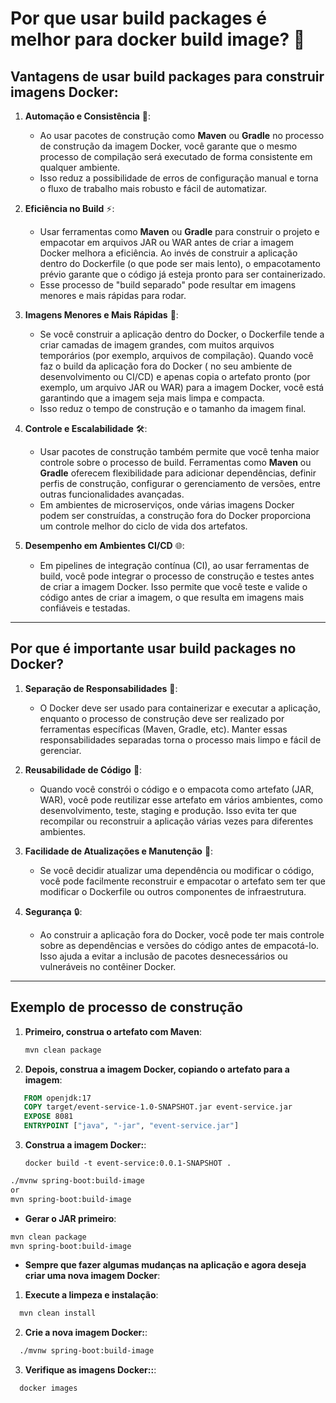 # Por que usar **build packages** é melhor para **docker build image**? 🤔

## Vantagens de usar **build packages** para construir imagens Docker:

1. **Automação e Consistência** 🔄:
    - Ao usar pacotes de construção como **Maven** ou **Gradle** no processo de construção da imagem Docker, você
      garante que o mesmo processo de compilação será executado de forma consistente em qualquer ambiente.
    - Isso reduz a possibilidade de erros de configuração manual e torna o fluxo de trabalho mais robusto e fácil de
      automatizar.

2. **Eficiência no Build** ⚡:
    - Usar ferramentas como **Maven** ou **Gradle** para construir o projeto e empacotar em arquivos JAR ou WAR antes de
      criar a imagem Docker melhora a eficiência. Ao invés de construir a aplicação dentro do Dockerfile (o que pode ser
      mais lento), o empacotamento prévio garante que o código já esteja pronto para ser containerizado.
    - Esse processo de "build separado" pode resultar em imagens menores e mais rápidas para rodar.

3. **Imagens Menores e Mais Rápidas** 🚀:
    - Se você construir a aplicação dentro do Docker, o Dockerfile tende a criar camadas de imagem grandes, com muitos
      arquivos temporários (por exemplo, arquivos de compilação). Quando você faz o build da aplicação fora do Docker (
      no seu ambiente de desenvolvimento ou CI/CD) e apenas copia o artefato pronto (por exemplo, um arquivo JAR ou WAR)
      para a imagem Docker, você está garantindo que a imagem seja mais limpa e compacta.
    - Isso reduz o tempo de construção e o tamanho da imagem final.

4. **Controle e Escalabilidade** 🛠️:
    - Usar pacotes de construção também permite que você tenha maior controle sobre o processo de build. Ferramentas
      como **Maven** ou **Gradle** oferecem flexibilidade para adicionar dependências, definir perfis de construção,
      configurar o gerenciamento de versões, entre outras funcionalidades avançadas.
    - Em ambientes de microserviços, onde várias imagens Docker podem ser construídas, a construção fora do Docker
      proporciona um controle melhor do ciclo de vida dos artefatos.

5. **Desempenho em Ambientes CI/CD** 🌐:
    - Em pipelines de integração contínua (CI), ao usar ferramentas de build, você pode integrar o processo de
      construção e testes antes de criar a imagem Docker. Isso permite que você teste e valide o código antes de criar a
      imagem, o que resulta em imagens mais confiáveis e testadas.

---

## Por que é importante usar **build packages** no Docker?

1. **Separação de Responsabilidades** 🔹:
    - O Docker deve ser usado para containerizar e executar a aplicação, enquanto o processo de construção deve ser
      realizado por ferramentas específicas (Maven, Gradle, etc). Manter essas responsabilidades separadas torna o
      processo mais limpo e fácil de gerenciar.

2. **Reusabilidade de Código** 🔁:
    - Quando você constrói o código e o empacota como artefato (JAR, WAR), você pode reutilizar esse artefato em vários
      ambientes, como desenvolvimento, teste, staging e produção. Isso evita ter que recompilar ou reconstruir a
      aplicação várias vezes para diferentes ambientes.

3. **Facilidade de Atualizações e Manutenção** 🔄:
    - Se você decidir atualizar uma dependência ou modificar o código, você pode facilmente reconstruir e empacotar o
      artefato sem ter que modificar o Dockerfile ou outros componentes de infraestrutura.

4. **Segurança** 🔒:
    - Ao construir a aplicação fora do Docker, você pode ter mais controle sobre as dependências e versões do código
      antes de empacotá-lo. Isso ajuda a evitar a inclusão de pacotes desnecessários ou vulneráveis no contêiner Docker.

---

## Exemplo de processo de construção

1. **Primeiro, construa o artefato com Maven**:
   ```bash
   mvn clean package
   ```
2. **Depois, construa a imagem Docker, copiando o artefato para a imagem**:

  ```Dockerfile
     FROM openjdk:17
     COPY target/event-service-1.0-SNAPSHOT.jar event-service.jar
     EXPOSE 8081
     ENTRYPOINT ["java", "-jar", "event-service.jar"]
  ```

3. **Construa a imagem Docker:**:
   ```
   docker build -t event-service:0.0.1-SNAPSHOT .
   ```

```bash
./mvnw spring-boot:build-image
or
mvn spring-boot:build-image
```

- **Gerar o JAR primeiro**:

```bash
mvn clean package
mvn spring-boot:build-image
````

- **Sempre que fazer algumas mudanças na aplicação e agora deseja criar uma nova imagem Docker**:

1. **Execute a limpeza e instalação**:

  ```bash
    mvn clean install
   ```

2. **Crie a nova imagem Docker:**:

 ```bash
   ./mvnw spring-boot:build-image
```

3. **Verifique as imagens Docker::**:
 ```bash
   docker images
```